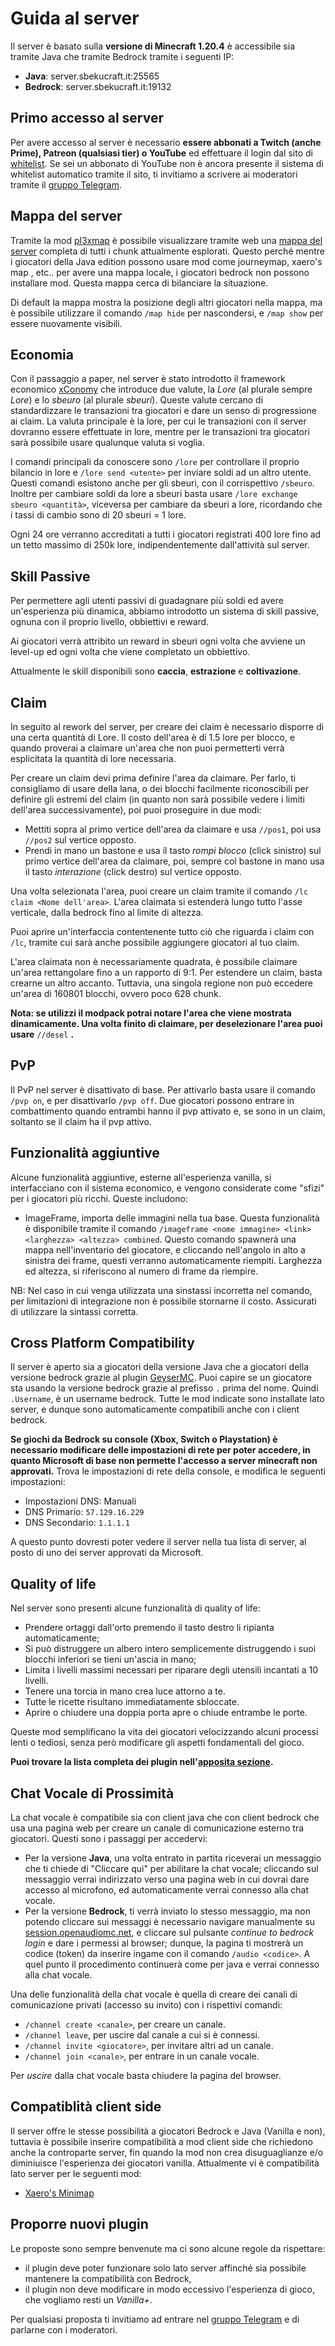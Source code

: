 # Guida al server

Il server è basato sulla **versione di Minecraft 1.20.4** è accessibile sia tramite Java che tramite Bedrock tramite i seguenti IP:

- **Java**: server.sbekucraft.it:25565
- **Bedrock**: server.sbekucraft.it:19132

## Primo accesso al server 
Per avere accesso al server è necessario **essere abbonati a Twitch (anche Prime), Patreon (qualsiasi tier) o YouTube** ed effettuare il login dal sito di [whitelist](https://whitelist.sbekucraft.it). 
Se sei un abbonato di YouTube non è ancora presente il sistema di whitelist automatico tramite il sito, ti invitiamo a scrivere ai moderatori tramite il [gruppo Telegram](https://t.me/sbekucraft).

## Mappa del server
Tramite la mod [pl3xmap](https://modrinth.com/plugin/pl3xmap) è possibile visualizzare tramite web una [mappa del server](https://map.sbekucraft.it) completa di tutti i chunk attualmente esplorati.
Questo perché mentre i giocatori della Java edition possono usare mod come journeymap, xaero's map , etc.. per avere una mappa locale, i giocatori bedrock non possono installare mod.
Questa mappa cerca di bilanciare la situazione.

Di default la mappa mostra la posizione degli altri giocatori nella mappa, ma è possibile utilizzare il comando `/map hide` per nascondersi, e `/map show` per essere nuovamente visibili.

## Economia
Con il passaggio a paper, nel server è stato introdotto il framework economico [xConomy](https://www.spigotmc.org/resources/xconomy.75669/) che introduce due valute, la *Lore* (al plurale sempre *Lore*) e lo *sbeuro* (al plurale *sbeuri*). Queste valute cercano di standardizzare le transazioni tra giocatori e dare un senso di progressione ai claim. La valuta principale è la lore, per cui le transazioni con il server dovranno essere effettuate in lore, mentre per le transazioni tra giocatori sarà possibile usare qualunque valuta si voglia.

I comandi principali da conoscere sono `/lore` per controllare il proprio bilancio in lore e `/lore send <utente>` per inviare soldi ad un altro utente. Questi comandi esistono anche per gli sbeuri, con il corrispettivo `/sbeuro`. Inoltre per cambiare soldi da lore a sbeuri basta usare `/lore exchange sbeuro <quantità>`, viceversa per cambiare da sbeuri a lore, ricordando che i tassi di cambio sono di 20 sbeuri = 1 lore.

Ogni 24 ore verranno accreditati a tutti i giocatori registrati 400 lore fino ad un tetto massimo di 250k lore, indipendentemente dall'attività sul server.

## Skill Passive
Per permettere agli utenti passivi di guadagnare più soldi ed avere un'esperienza più dinamica, abbiamo introdotto un sistema di skill passive, ognuna con il proprio livello, obbiettivi e reward.

Ai giocatori verrà attribito un reward in sbeuri ogni volta che avviene un level-up ed ogni volta che viene completato un obbiettivo.

Attualmente le skill disponibili sono **caccia**, **estrazione** e **coltivazione**.

## Claim
In seguito al rework del server, per creare dei claim è necessario disporre di una certa quantità di Lore.
Il costo dell'area è di 1.5 lore per blocco, e quando proverai a claimare un'area che non puoi permetterti verrà esplicitata la quantità di lore necessaria.

Per creare un claim devi prima definire l'area da claimare. Per farlo, ti consigliamo di usare della lana, o dei blocchi facilmente riconoscibili per definire gli estremi del claim (in quanto non sarà possibile vedere i limiti dell'area successivamente), poi puoi proseguire in due modi:

- Mettiti sopra al primo vertice dell'area da claimare e usa `//pos1`, poi usa `//pos2` sul vertice opposto.
- Prendi in mano un bastone e usa il tasto *rompi blocco* (click sinistro) sul primo vertice dell'area da claimare, poi, sempre col bastone in mano usa il tasto *interazione* (click destro) sul vertice opposto.
 
Una volta selezionata l'area, puoi creare un claim tramite il comando `/lc claim <Nome dell'area>`. L'area claimata si estenderà lungo tutto l'asse verticale, dalla bedrock fino al limite di altezza.

Puoi aprire un'interfaccia contentenente tutto ciò che riguarda i claim con `/lc`, tramite cui sarà anche possibile aggiungere giocatori al tuo claim.

L'area claimata non è necessariamente quadrata, è possibile claimare un'area rettangolare fino a un rapporto di 9:1. Per estendere un claim, basta crearne un altro accanto. Tuttavia, una singola regione non può eccedere un'area di 160801 blocchi, ovvero poco 628 chunk.

**Nota: se utilizzi il modpack potrai notare l'area che viene mostrata dinamicamente. Una volta finito di claimare, per deselezionare l'area puoi usare** `//desel` **.**

## PvP
Il PvP nel server è disattivato di base. Per attivarlo basta usare il comando `/pvp on`, e per disattivarlo `/pvp off`.
Due giocatori possono entrare in combattimento quando entrambi hanno il pvp attivato e, se sono in un claim, soltanto se il claim ha il pvp attivo.

## Funzionalità aggiuntive
Alcune funzionalità aggiuntive, esterne all'esperienza vanilla, si interfacciano con il sistema economico, e vengono considerate come "sfizi" per i giocatori più ricchi. Queste includono:

- ImageFrame, importa delle immagini nella tua base. Questa funzionalità è disponibile tramite il comando `/imageframe <nome immagine> <link> <larghezza> <altezza> combined`. Questo comando spawnerà una mappa nell'inventario del giocatore, e cliccando nell'angolo in alto a sinistra dei frame, questi verranno automaticamente riempiti. Larghezza ed altezza, si riferiscono al numero di frame da riempire.

NB: Nel caso in cui venga utilizzata una sinstassi incorretta nel comando, per limitazioni di integrazione non è possibile stornarne il costo. Assicurati di utilizzare la sintassi corretta.

## Cross Platform Compatibility
Il server è aperto sia a giocatori della versione Java che a giocatori della versione bedrock grazie al plugin [GeyserMC](https://geysermc.org/).
Puoi capire se un giocatore sta usando la versione bedrock grazie al prefisso `.` prima del nome. Quindi `.Username`, è un username bedrock.
Tutte le mod indicate sono installate lato server, e dunque sono automaticamente compatibili anche con i client bedrock.

**Se giochi da Bedrock su console (Xbox, Switch o Playstation) è necessario modificare delle impostazioni di rete per poter accedere, in quanto Microsoft di base non permette l'accesso a server minecraft non approvati.**
Trova le impostazioni di rete della console, e modifica le seguenti impostazioni:

- Impostazioni DNS: Manuali
- DNS Primario: `57.129.16.229`
- DNS Secondario: `1.1.1.1`

A questo punto dovresti poter vedere il server nella tua lista di server, al posto di uno dei server approvati da Microsoft.

## Quality of life
Nel server sono presenti alcune funzionalità di quality of life:

- Prendere ortaggi dall'orto premendo il tasto destro li ripianta automaticamente;
- Si può distruggere un albero intero semplicemente distruggendo i suoi blocchi inferiori se tieni un'ascia in mano; 
- Limita i livelli massimi necessari per riparare degli utensili incantati a 10 livelli.
- Tenere una torcia in mano crea luce attorno a te.
- Tutte le ricette risultano immediatamente sbloccate.
- Aprire o chiudere una doppia porta apre o chiude entrambe le porte.

Queste mod semplificano la vita dei giocatori velocizzando alcuni processi lenti o tediosi, senza però modificare gli aspetti fondamentali del gioco.

**Puoi trovare la lista completa dei plugin nell'[apposita sezione](content.md).**

## Chat Vocale di Prossimità
La chat vocale è compatibile sia con client java che con client bedrock che usa una pagina web per creare un canale di comunicazione esterno tra giocatori. Questi sono i passaggi per accedervi:

- Per la versione **Java**, una volta entrato in partita riceverai un messaggio che ti chiede di "Cliccare qui" per abilitare la chat vocale; cliccando sul messaggio verrai indirizzato verso una pagina web in cui dovrai dare accesso al microfono, ed automaticamente verrai connesso alla chat vocale.
- Per la versione **Bedrock**, ti verrà inviato lo stesso messaggio, ma non potendo cliccare sui messaggi è necessario navigare manualmente su [session.openaudiomc.net](https://session.openaudiomc.net), e cliccare sul pulsante *continue to bedrock login* e dare i permessi al browser; dunque, la pagina ti mostrerà un codice (token) da inserire ingame con il comando `/audio <codice>`. A quel punto il procedimento continuerà come per java e verrai connesso alla chat vocale.

Una delle funzionalità della chat vocale è quella di creare dei canali di comunicazione privati (accesso su invito) con i rispettivi comandi:

- `/channel create <canale>`, per creare un canale.
- `/channel leave`, per uscire dal canale a cui si è connessi.
- `/channel invite <giocatore>`, per invitare altri ad un canale. 
- `/channel join <canale>`, per entrare in un canale vocale.

Per *uscire* dalla chat vocale basta chiudere la pagina del browser.

## Compatiblità client side
Il server offre le stesse possibilità a giocatori Bedrock e Java (Vanilla e non), tuttavia è possibile inserire compatibilità a mod client side che richiedono anche la controparte server, fin quando la mod non crea disuguaglianze e/o diminiuisce l'esperienza dei giocatori vanilla.
Attualmente vi è compatibilità lato server per le seguenti mod:

- [Xaero's Minimap](https://modrinth.com/mod/xaeros-minimap)

## Proporre nuovi plugin 
Le proposte sono sempre benvenute ma ci sono alcune regole da rispettare: 

- il plugin deve poter funzionare solo lato server affinché sia possibile mantenere la compatibilità con Bedrock,
- il plugin non deve modificare in modo eccessivo l'esperienza di gioco, che vogliamo resti un *Vanilla+*.

Per qualsiasi proposta ti invitiamo ad entrare nel [gruppo Telegram](https://t.me/sbekucraft/40112) e di parlarne con i moderatori.
